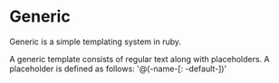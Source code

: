 # Generic
Generic is a simple templating system in ruby.

A generic template consists of regular text along with placeholders. A placeholder is defined as follows: 
'@(-name-[: -default-])'
